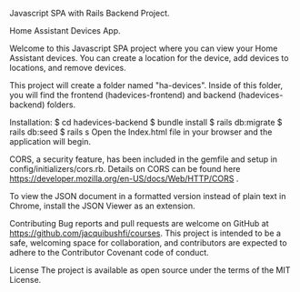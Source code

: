 Javascript SPA with Rails Backend Project.

Home Assistant Devices App.

Welcome to this Javascript SPA project where you can view your Home Assistant devices.  You can create a location for the device, add devices to locations, and remove devices.

This project will create a folder named "ha-devices".  Inside of this folder, you will find the frontend (hadevices-frontend) and backend (hadevices-backend) folders.  

Installation: $ cd hadevices-backend
              $ bundle install 
              $ rails db:migrate
              $ rails db:seed
              $ rails s
              Open the Index.html file in your browser and the application will begin.

CORS, a security feature,  has been included in the gemfile and setup in config/initializers/cors.rb.  Details on CORS can be found here  https://developer.mozilla.org/en-US/docs/Web/HTTP/CORS .

To view the JSON document in a formatted version instead of plain text in Chrome, install the JSON Viewer as an extension.

Contributing Bug reports and pull requests are welcome on GitHub at https://github.com/jacquibushfi/courses. This project is intended to be a safe, welcoming space for collaboration, and contributors are expected to adhere to the Contributor Covenant code of conduct.

License The project is available as open source under the terms of the MIT License.